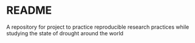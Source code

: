 # README

A repository for project to practice reproducible research practices while studying the state of drought around the world
